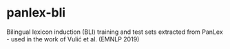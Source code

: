 # panlex-bli
Bilingual lexicon induction (BLI) training and test sets extracted from PanLex - used in the work of Vulić et al. (EMNLP 2019)
